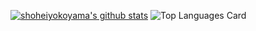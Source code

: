 [![shoheiyokoyama's github stats](https://github-readme-stats.vercel.app/api?username=shoheiyokoyama&count_private=true&theme=tokyonight)](https://github.com/anuraghazra/github-readme-stats)
![Top Languages Card](https://github-readme-stats.vercel.app/api/top-langs/?username=shoheiyokoyama&layout=compact)
